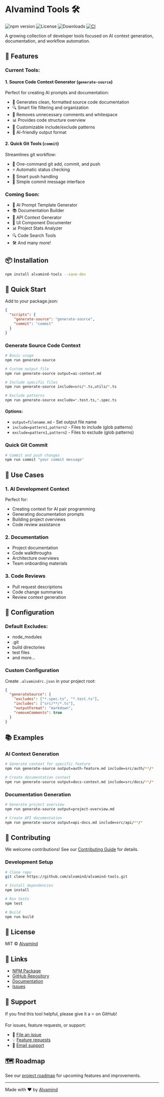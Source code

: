 # Alvamind Tools 🛠️

![npm version](https://img.shields.io/npm/v/alvamind-tools)
![License](https://img.shields.io/npm/l/alvamind-tools)
![Downloads](https://img.shields.io/npm/dm/alvamind-tools)
[![CI](https://github.com/alvamind/alvamind-tools/actions/workflows/ci.yml/badge.svg)](https://github.com/alvamind/alvamind-tools/actions)

A growing collection of developer tools focused on AI context generation, documentation, and workflow automation.

## 🌟 Features

### Current Tools:

#### 1. Source Code Context Generator (`generate-source`)
Perfect for creating AI prompts and documentation:
- 📝 Generates clean, formatted source code documentation
- 🔍 Smart file filtering and organization
- 🧹 Removes unnecessary comments and whitespace
- 📊 Provides code structure overview
- 🎯 Customizable include/exclude patterns
- 🤖 AI-friendly output format

#### 2. Quick Git Tools (`commit`)
Streamlines git workflow:
- 🚀 One-command git add, commit, and push
- ⚡ Automatic status checking
- 🔄 Smart push handling
- 💬 Simple commit message interface

### Coming Soon:
- 🧠 AI Prompt Template Generator
- 📚 Documentation Builder
- 🔗 API Context Generator
- 🎨 UI Component Documenter
- 📊 Project Stats Analyzer
- 🔍 Code Search Tools
- 🛠️ And many more!

## 📦 Installation

```bash
npm install alvamind-tools --save-dev
```

## 🚀 Quick Start

Add to your package.json:
```json
{
  "scripts": {
    "generate-source": "generate-source",
    "commit": "commit"
  }
}
```

### Generate Source Code Context

```bash
# Basic usage
npm run generate-source

# Custom output file
npm run generate-source output=ai-context.md

# Include specific files
npm run generate-source include=src/*.ts,utils/*.ts

# Exclude patterns
npm run generate-source exclude=*.test.ts,*.spec.ts
```

#### Options:
- `output=filename.md` - Set output file name
- `include=pattern1,pattern2` - Files to include (glob patterns)
- `exclude=pattern1,pattern2` - Files to exclude (glob patterns)

### Quick Git Commit

```bash
# Commit and push changes
npm run commit "your commit message"
```

## 🎯 Use Cases

### 1. AI Development Context
Perfect for:
- Creating context for AI pair programming
- Generating documentation prompts
- Building project overviews
- Code review assistance

### 2. Documentation
- Project documentation
- Code walkthroughs
- Architecture overviews
- Team onboarding materials

### 3. Code Reviews
- Pull request descriptions
- Code change summaries
- Review context generation

## 🔧 Configuration

### Default Excludes:
- node_modules
- .git
- build directories
- test files
- and more...

### Custom Configuration
Create `.alvamindrc.json` in your project root:
```json
{
  "generateSource": {
    "excludes": ["*.spec.ts", "*.test.ts"],
    "includes": ["src/**/*.ts"],
    "outputFormat": "markdown",
    "removeComments": true
  }
}
```

## 📚 Examples

### AI Context Generation
```bash
# Generate context for specific feature
npm run generate-source output=auth-feature.md include=src/auth/**/*

# Create documentation context
npm run generate-source output=docs-context.md include=src/docs/**/*
```

### Documentation Generation
```bash
# Generate project overview
npm run generate-source output=project-overview.md

# Create API documentation
npm run generate-source output=api-docs.md include=src/api/**/*
```

## 🤝 Contributing

We welcome contributions! See our [Contributing Guide](CONTRIBUTING.md) for details.

### Development Setup
```bash
# Clone repo
git clone https://github.com/alvamind/alvamind-tools.git

# Install dependencies
npm install

# Run tests
npm test

# Build
npm run build
```

## 📜 License

MIT © [Alvamind](LICENSE)

## 🔗 Links
- [NPM Package](https://www.npmjs.com/package/alvamind-tools)
- [GitHub Repository](https://github.com/alvamind/alvamind-tools)
- [Documentation](https://github.com/alvamind/alvamind-tools#readme)
- [Issues](https://github.com/alvamind/alvamind-tools/issues)

## 🎉 Support

If you find this tool helpful, please give it a ⭐️ on GitHub!

For issues, feature requests, or support:
- 🐛 [File an issue](https://github.com/alvamind/alvamind-tools/issues)
- 💡 [Feature requests](https://github.com/alvamind/alvamind-tools/issues)
- 📧 [Email support](mailto:support@alvamind.com)

## 🗺️ Roadmap

See our [project roadmap](https://github.com/alvamind/alvamind-tools/projects) for upcoming features and improvements.

---
Made with ❤️ by [Alvamind](https://github.com/alvamind)
